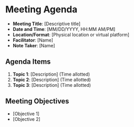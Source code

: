 # Meeting Agenda

- **Meeting Title**: [Descriptive title]
- **Date and Time**: [MM/DD/YYYY, HH:MM AM/PM]
- **Location/Format**: [Physical location or virtual platform]
- **Facilitator**: [Name]
- **Note Taker**: [Name]

## Agenda Items

1. **Topic 1**: [Description] (Time allotted)
2. **Topic 2**: [Description] (Time allotted)
3. **Topic 3**: [Description] (Time allotted)

## Meeting Objectives

- [Objective 1]
- [Objective 2]
